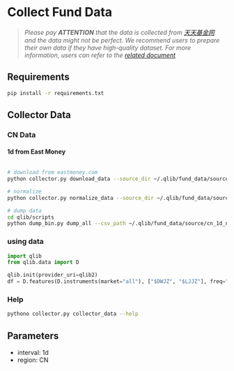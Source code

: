# Collect Fund Data

> *Please pay **ATTENTION** that the data is collected from [天天基金网](https://fund.eastmoney.com/) and the data might not be perfect. We recommend users to prepare their own data if they have high-quality dataset. For more information, users can refer to the [related document](https://qlib.readthedocs.io/en/latest/component/data.html#converting-csv-format-into-qlib-format)*

## Requirements

```bash
pip install -r requirements.txt
```

## Collector Data



### CN Data

#### 1d from East Money

```bash

# download from eastmoney.com
python collector.py download_data --source_dir ~/.qlib/fund_data/source/cn_1d --region CN --start 2020-11-01 --end 2020-11-10 --delay 0.1 --interval 1d

# normalize
python collector.py normalize_data --source_dir ~/.qlib/fund_data/source/cn_1d --normalize_dir ~/.qlib/fund_data/source/cn_1d_nor --region CN --interval 1d --date_field_name FSRQ

# dump data
cd qlib/scripts
python dump_bin.py dump_all --csv_path ~/.qlib/fund_data/source/cn_1d_nor --qlib_dir ~/.qlib/qlib_data/cn_fund_data --freq day --date_field_name FSRQ --include_fields DWJZ,LJJZ

```

### using data

```python
import qlib
from qlib.data import D

qlib.init(provider_uri=qlib2)
df = D.features(D.instruments(market="all"), ["$DWJZ", "$LJJZ"], freq="day")
```


### Help
```bash
pythono collector.py collector_data --help
```

## Parameters

- interval: 1d
- region: CN